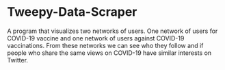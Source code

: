 # Tweepy-Data-Scraper
A program that visualizes two networks of users. One network of users for COVID-19 vaccine and one network of users against COVID-19 vaccinations. From these networks we can see who they follow and if people who share the same views on COVID-19 have similar interests on Twitter.
